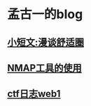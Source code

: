 # 孟古一的blog

## [小短文:漫谈舒适圈](/essay/漫谈舒适圈/README.md)

## [NMAP工具的使用](/technology/NMAP工具的使用/README.md)

## [ctf日志web1](/logs/ctf/web1题解.md)
